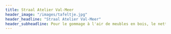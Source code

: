 ```yaml
---
title: Straal Atelier Val-Meer
header_image: "/images/tafeltje.jpg"
header_headline: "Straal Atelier Val-Meer"
header_subheadline: Pour le gommage à l'air de meubles en bois, le nettoyage de pièces industrielles, le grenaillage d'objets en fonte, de pièces automobiles et plus encore.
---
```

